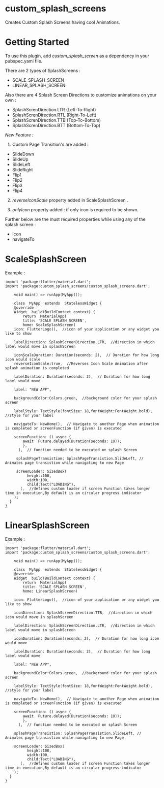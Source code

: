 
# custom_splash_screens

Creates Custom Splash Screens having cool Animations.

# Getting Started

To use this plugin, add  _custom_splash_screen_  as a dependency in your pubspec.yaml file.

There are 2 types of SplashScreens :

-   SCALE_SPLASH_SCREEN
-   LINEAR_SPLASH_SCREEN

Also there are 4 Splash Screen Directions to customize animations on your own :

 -   SplashScrenDirection.LTR (Left-To-Right)
 -   SplashScrenDirection.RTL (Right-To-Left)
 -   SplashScrenDirection.TTB (Top-To-Bottom)
 -   SplashScrenDirection.BTT (Bottom-To-Top)

*New Feature :*

1) Custom Page Transition's are added :

 - SlideDown
 - SlideUp
 - SlideLeft
 - SlideRight
 - Flip1
 - Flip2
 - Flip3
 - Flip4

2) *reverseIconScale* property added in ScaleSplashScreen .

3) *onlyIcon* property added : if only icon is required to be shown.

Further below are the must required properties while using any of the splash screen :

-   icon
-   navigateTo

# ScaleSplashScreen

Example :

```
import 'package:flutter/material.dart';  
import 'package:custom_splash_screens/custom_splash_screens.dart';
    
    void main() => runApp(MyApp());  
   
    class  MyApp  extends  StatelessWidget {
    @override
    Widget  build(BuildContext context) {
	    return  MaterialApp(
	    title: 'SCALE SPLASH SCREEN',
	    home: ScaleSplashScreen(
    icon: FlutterLogo(),  //icon of your application or any widget you like to show
    
    labelDirection: SplashScreenDirection.LTR,  //direction in which label would move in splashScreen
    
    iconScaleDuration: Duration(seconds: 2),  // Duration for how long icon would scale
    reverseIconScale:true,  //Reverses Icon Scale Animation after splash animation is completed
    
    labelDuration: Duration(seconds: 2),  // Duration for how long label would move
    
    label: "NEW APP",    
    
    backgroundColor:Colors.green,  //background color for your splash screen
    
    labelStyle: TextStyle(fontSize: 18,fontWeight:FontWeight.bold),  //style for your label
    
    navigateTo: NewHome(),  // Navigate to another Page when animation is completed or screenFunction (if given) is executed
    
    screenFunction: () async {
	    await  Future.delayed(Duration(seconds: 10));
        },
      ),  // function needed to be executed on splash Screen
     
     splashPageTransistion: SplashPageTransistion.SlideLeft, // Animates page transistion while navigating to new Page
     
     screenLoader: SizedBox(
          height:100,
          width:100,
          child:Text("LOADING"),
       ),  //defines custom loader if screen Function takes longer time in execution,By default is an circular progress indicator
    );
  }
}

```
# LinearSplashScreen
Example :

```
import 'package:flutter/material.dart';  
import 'package:custom_splash_screens/custom_splash_screens.dart';
    
    void main() => runApp(MyApp());  
   
    class  MyApp  extends  StatelessWidget {
    @override
    Widget  build(BuildContext context) {
	    return  MaterialApp(
	    title: 'SCALE SPLASH SCREEN',
	    home: LinearSplashScreen(
    
    icon: FlutterLogo(),  //icon of your application or any widget you like to show
    
    iconDirection: SplashScreenDirection.TTB,  //direction in which icon would move in splashScreen
    
    labelDirection: SplashScreenDirection.LTR,  //direction in which label would move in splashScreen
    
    iconDuration: Duration(seconds: 2),  // Duration for how long icon would move
    
    labelDuration: Duration(seconds: 2),  // Duration for how long label would move
    
    label: "NEW APP",    
    
    backgroundColor:Colors.green,  //background color for your splash screen
    
    labelStyle: TextStyle(fontSize: 18,fontWeight:FontWeight.bold),  //style for your label
    
    navigateTo: NewHome(),  // Navigate to another Page when animation is completed or screenFunction (if given) is executed
    
    screenFunction: () async {
	    await  Future.delayed(Duration(seconds: 10));
        },
      ),  // function needed to be executed on splash Screen
    
    splashPageTransistion: SplashPageTransistion.SlideLeft, // Animates page transistion while navigating to new Page
	
	screenLoader: SizedBox(
          height:100,
          width:100,
          child:Text("LOADING"),
       ),  //defines custom loader if screen Function takes longer time in execution,By default is an circular progress indicator
    );
  }
}

```